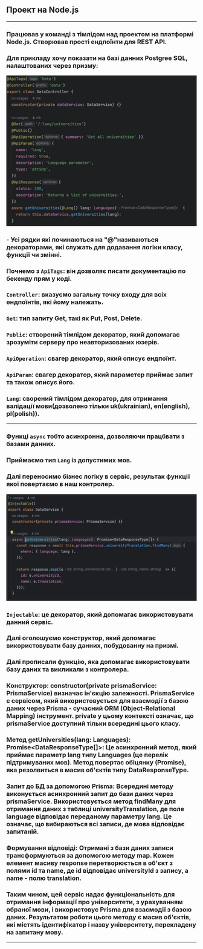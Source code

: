 ## Проект на Node.js
___
### Працював у команді з тімлідом над проектом на платформі Node.js. Створював прості ендпоїнти для REST API.

### Для прикладу хочу показати на базі данних Postgree SQL, налаштованих через призму:
![img.png](img.png)

### - Усі рядки які починаються на "@"називаються декораторами, які служать для додавання логіки класу, функції чи змінні.

### Почнемо з ```ApiTags```: він дозволяє писати документацію по бекенду прям у коді.
### ```Controller```: вказуємо загальну точку входу для всіх ендпоїнтів, які йому належать.
### ```Get```: тип запиту Get, такі як Put, Post, Delete.
### ```Public```: створений тімлідом декоратор, який допомагає зрозуміти серверу про неавторизованих юзерів.
### ```ApiOperation```: свагер декоратор, який описує ендпоїнт.
### ```ApiParam```: свагер декоратор, який параметер приймає запит та також описує його.
### ```Lang```: сворений тімлідом декоратор, для отримання валідації мови(дозволено тільки uk(ukrainian), en(english), pl(polish)).

---
###  Функці ```async``` тобто асинхронна, дозволяючи працбвати з базами данних.
### Приймаємо тип ```Lang``` із допустимих мов.
### Далі переносимо бізнес логіку в сервіс, результак функції якої повертаємо в наш контролер.
![img_1.png](img_1.png)
### ```Injectable```: це декоратор, який допомагає використовувати данний сервіс.
### Далі оголошуємо конструктор, який допомагає використовувати базу данних, побудованну на призмі.
### Далі прописали функцію, яка допомагає використовувати базу даних та викликали з контролера.
### Конструктор: constructor(private prismaService: PrismaService) визначає ін'єкцію залежності. PrismaService є сервісом, який використовується для взаємодії з базою даних через Prisma - сучасний ORM (Object-Relational Mapping) інструмент. private у цьому контексті означає, що prismaService доступний тільки всередині цього класу.

### Метод getUniversities(lang: Languages): Promise<DataResponseType[]>: Це асинхронний метод, який приймає параметр lang типу Languages (це перелік підтримуваних мов). Метод повертає обіцянку (Promise), яка резолвиться в масив об'єктів типу DataResponseType.

### Запит до БД за допомогою Prisma: Всередині методу виконується асинхронний запит до бази даних через prismaService. Використовується метод findMany для отримання даних з таблиці universityTranslation, де поле language відповідає переданому параметру lang. Це означає, що вибираються всі записи, де мова відповідає запитаній.

### Формування відповіді: Отримані з бази даних записи трансформуються за допомогою методу map. Кожен елемент масиву response перетворюється в об'єкт з полями id та name, де id відповідає universityId з запису, а name - полю translation.

### Таким чином, цей сервіс надає функціональність для отримання інформації про університети, з урахуванням обраної мови, і використовує Prisma для взаємодії з базою даних. Результатом роботи цього методу є масив об'єктів, які містять ідентифікатор і назву університету, перекладену на запитану мову.
___